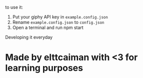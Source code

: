 to use it:
1. Put your giphy API key in `example.config.json`
2. Rename `example.config.json` to `config.json`
3. Open a terminal and run npm start

Developing it everyday

# Made by elttcaiman with <3 for learning purposes
